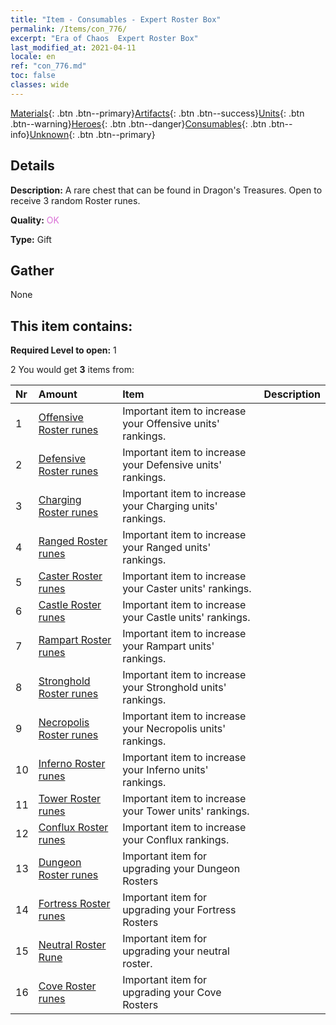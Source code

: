 ```yaml
---
title: "Item - Consumables - Expert Roster Box"
permalink: /Items/con_776/
excerpt: "Era of Chaos  Expert Roster Box"
last_modified_at: 2021-04-11
locale: en
ref: "con_776.md"
toc: false
classes: wide
---
```

 [Materials](/Items/){: .btn .btn--primary}[Artifacts](/Items/Artifacts/){: .btn .btn--success}[Units](/Items/Units/){: .btn .btn--warning}[Heroes](/Items/Heroes/){: .btn .btn--danger}[Consumables](/Items/Consumables/){: .btn .btn--info}[Unknown](/Items/Unknown/){: .btn .btn--primary}

## Details
 **Description:** A rare chest that can be found in Dragon's Treasures. Open to receive 3 random Roster runes.

 **Quality:** <span style="color: #DA70D6">OK</span>

 **Type:** Gift

## Gather

  None

## This item contains:

 **Required Level to open:** 1

 2 You would get **3** items  from:

  | Nr | Amount |     Item    | Description |
  |:---|:-------|:------------|:-----------:|
  | 1 | [Offensive Roster runes](/Items/con_734/) | Important item to increase your Offensive units' rankings. | 
  | 2 | [Defensive Roster runes](/Items/con_739/) | Important item to increase your Defensive units' rankings. | 
  | 3 | [Charging Roster runes](/Items/con_741/) | Important item to increase your Charging units' rankings. | 
  | 4 | [Ranged Roster runes](/Items/con_742/) | Important item to increase your Ranged units' rankings. | 
  | 5 | [Caster Roster runes](/Items/con_746/) | Important item to increase your Caster units' rankings. | 
  | 6 | [Castle Roster runes](/Items/con_752/) | Important item to increase your Castle units' rankings. | 
  | 7 | [Rampart Roster runes](/Items/con_753/) | Important item to increase your Rampart units' rankings. | 
  | 8 | [Stronghold Roster runes](/Items/con_754/) | Important item to increase your Stronghold units' rankings. | 
  | 9 | [Necropolis Roster runes](/Items/con_755/) | Important item to increase your Necropolis units' rankings. | 
  | 10 | [Inferno Roster runes](/Items/con_777/) | Important item to increase your Inferno units' rankings. | 
  | 11 | [Tower Roster runes](/Items/con_785/) | Important item to increase your Tower units' rankings. | 
  | 12 | [Conflux Roster runes](/Items/con_791/) | Important item to increase your Conflux rankings. | 
  | 13 | [Dungeon Roster runes](/Items/con_792/) | Important item for upgrading your Dungeon Rosters | 
  | 14 | [Fortress Roster runes](/Items/con_818/) | Important item for upgrading your Fortress Rosters | 
  | 15 | [Neutral Roster Rune](/Items/con_869/) | Important item for upgrading your neutral roster. | 
  | 16 | [Cove Roster runes](/Items/con_868/) | Important item for upgrading your Cove Rosters | 
